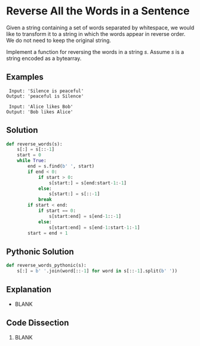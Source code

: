 # Reverse All the Words in a Sentence
Given a string containing a set of words separated by whitespace, we would like to transform it to a string in which the words appear in reverse order. We do not need to keep the original string.  
  
Implement a function for reversing the words in a string _s_. Assume _s_ is a string encoded as a bytearray.  
  
## Examples
```
 Input: 'Silence is peaceful'
Output: 'peaceful is Silence'

 Input: 'Alice likes Bob'
Output: 'Bob likes Alice'
```
  
## Solution
```python
def reverse_words(s):
    s[:] = s[::-1]
    start = 0
    while True:
        end = s.find(b' ', start)
        if end < 0:
            if start > 0:
                s[start:] = s[end:start-1:-1]
            else:
                s[start:] = s[::-1]
            break
        if start < end:
            if start == 0:
                s[start:end] = s[end-1::-1]
            else:
                s[start:end] = s[end-1:start-1:-1]
        start = end + 1
```
  
## Pythonic Solution
```python
def reverse_words_pythonic(s):
    s[:] = b' '.join(word[::-1] for word in s[::-1].split(b' '))
```
  
## Explanation
* BLANK
  
## Code Dissection
1. BLANK